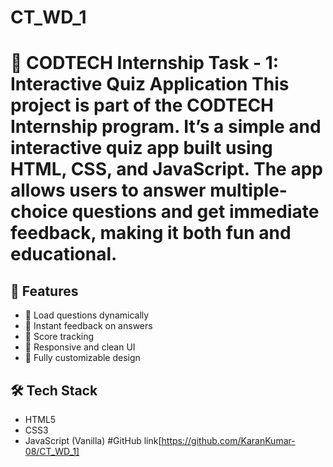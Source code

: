 # CT_WD_1
# 🎯 CODTECH Internship Task - 1: Interactive Quiz Application  This project is part of the **CODTECH Internship** program. It’s a simple and interactive quiz app built using HTML, CSS, and JavaScript. The app allows users to answer multiple-choice questions and get immediate feedback, making it both fun and educational.
## 🚀 Features

- 🔹 Load questions dynamically
- 🔹 Instant feedback on answers
- 🔹 Score tracking
- 🔹 Responsive and clean UI
- 🔹 Fully customizable design

## 🛠️ Tech Stack

- HTML5  
- CSS3  
- JavaScript (Vanilla)
#GitHub link[https://github.com/KaranKumar-08/CT_WD_1]
